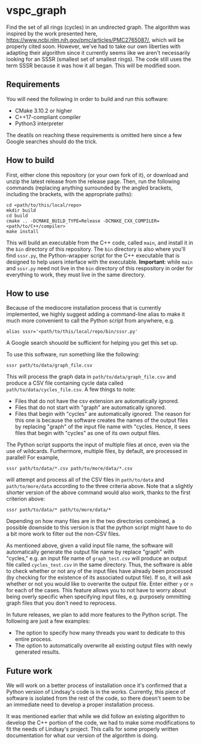 # vspc_graph

Find the set of all rings (cycles) in an undirected graph. The algorithm was inspired by the work presented here, https://www.ncbi.nlm.nih.gov/pmc/articles/PMC2765087/, which will be properly cited soon. However, we've had to take our own liberties with adapting their algorithm since it currently seems like we aren't necessarily looking for an SSSR (smallest set of smallest rings). The code still uses the term SSSR because it was how it all began. This will be modified soon.

## Requirements

You will need the following in order to build and run this software:
* CMake 3.10.2 or higher
* C++17-compliant compiler
* Python3 interpreter 

The deatils on reaching these requirements is omitted here since a few Google searches should do the trick. 

## How to build

First, either clone this repository (or your own fork of it), or download and unzip the latest release from the release page. Then, run the following commands (replacing anything surrounded by the angled brackets, including the brackets, with the appropriate paths):

```
cd <path/to/this/local/repo>
mkdir build
cd build
cmake .. -DCMAKE_BUILD_TYPE=Release -DCMAKE_CXX_COMPILER=<path/to/C++/compiler>
make install
```

This will build an executable from the C++ code, called `main`, and install it in the `bin` directory of this repository. The `bin` directory is also where you'll find `sssr.py`, the Python-wrapper script for the C++ executable that is designed to help users interface with the executable. **Important**: while `main` and `sssr.py` need not live in the `bin` directory of this respository in order for everything to work, they must live in the same directory. 

## How to use

Because of the mediocore installation process that is currently implemented, we highly suggest adding a command-line alias to make it much more convenient to call the Python script from anywhere, e.g.
```
alias sssr='<path/to/this/local/repo/bin/sssr.py'
```
A Google search shouold be sufficient for helping you get this set up. 

To use this software, run something like the following:
```
sssr path/to/data/graph_file.csv
``` 

This will process the graph data in `path/to/data/graph_file.csv` and produce a CSV file containing cycle data called `path/to/data/cycles_file.csv`. A few things to note:
* Files that do not have the csv extension are automatically ignored.
* Files that do not start with "graph" are automatically ignored.
* Files that begin with "cycles" are automatically ignored. The reason for this one is because the software creates the names of the output files by replacing "graph" of the input file name with "cycles. Hence, it sees files that begin with "cycles" as one of its own output files.

The Python script supports the input of multiple files at once, even via the use of wildcards. Furthermore, multiple files, by default, are processed in parallel! For example,
```
sssr path/to/data/*.csv path/to/more/data/*.csv
```
will attempt and process all of the CSV files in `path/to/data` and `path/to/more/data` according to the three criteria above. Note that a slightly shorter version of the above command would also work, thanks to the first criterion above:
```
sssr path/to/data/* path/to/more/data/*
```
Depending on how many files are in the two directories combined, a possible downside to this version is that the python script might have to do a bit more work to filter out the non-CSV files. 

As mentioned above, given a valid input file name, the software will automatically generate the output file name by replace "graph" with "cycles," e.g. an input file name of `graph_test.csv` will produce an output file called `cycles_test.csv` in the same directory. Thus, the software is able to check whether or not any of the input files have already been processed (by checking for the existence of its associated output file). If so, it will ask whether or not you would like to overwrite the output file. Enter either `y` or `n` for each of the cases. This feature allows you to not have to worry about being overly specific when specifying input files, e.g. purposely ommitting graph files that you don't need to reprocess. 

In future releases, we plan to add more features to the Python script. The following are just a few examples:
* The option to specify how many threads you want to dedicate to this entire process.
* The option to automatically overwrite all existing output files with newly generated results.

## Future work

We will work on a better process of installation once it's confirmed that a Python version of Lindsay's code is in the works. Currently, this piece of software is isolated from the rest of the code, so there doesn't seem to be an immediate need to develop a proper installation process.

It was mentioned earlier that while we did follow an existing algorithm to develop the C++ portion of the code, we had to make some modifications to fit the needs of Lindsay's project. This calls for some properly written documentation for what our version of the algorithm is doing. 

